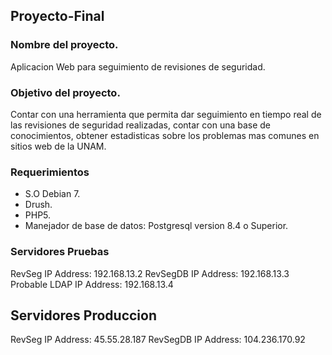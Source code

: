 ## Proyecto-Final
### Nombre del proyecto.
Aplicacion Web para seguimiento de revisiones de seguridad.
### Objetivo del proyecto.
Contar con una herramienta que permita dar seguimiento en tiempo real de las revisiones de seguridad realizadas, contar con una base de conocimientos, obtener estadisticas sobre los problemas mas comunes en sitios web de la UNAM.

### Requerimientos
- S.O Debian 7.
- Drush.
- PHP5.
- Manejador de base de datos: Postgresql version 8.4 o Superior.

### Servidores Pruebas
RevSeg
IP Address: 192.168.13.2
RevSegDB
IP Address: 192.168.13.3
Probable LDAP
IP Address: 192.168.13.4

## Servidores Produccion
RevSeg
IP Address: 45.55.28.187
RevSegDB
IP Address: 104.236.170.92

